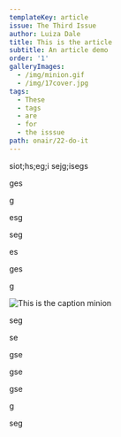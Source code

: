 ```yaml
---
templateKey: article
issue: The Third Issue
author: Luiza Dale
title: This is the article
subtitle: An article demo
order: '1'
galleryImages:
  - /img/minion.gif
  - /img/17cover.jpg
tags:
  - These
  - tags
  - are
  - for
  - the isssue
path: onair/22-do-it
---
```

siot;hs;eg;i sejg;isegs

ges

g

esg

seg

es

ges

g

![This is the caption minion](/img/minion.gif)

seg

se

gse

gse

gse

g

seg
